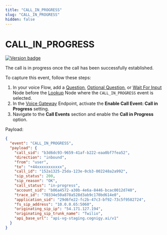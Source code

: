 ```yaml
---
title: "CALL_IN_PROGRESS"
slug: "CALL_IN_PROGRESS"
hidden: false
---
```


# CALL_IN_PROGRESS

<a href="Added"><img src="https://img.shields.io/badge/Added_in-v4.90-blue" alt="Version badge" /></a>

The call is in progress once the call has been successfully established.

To capture this event, follow these steps:

1. In your voice Flow, add a [Question](../../../ai/build/node-reference/basic/question.md),
   [Optional Question](../../../ai/build/node-reference/basic/optional-question.md),
   or [Wait For Input](../../../ai/build/node-reference/logic/wait-for-input.md) Node before the [Lookup](../../../ai/build/node-reference/logic/lookup.md) Node
   where the `CALL_IN_PROGRESS` event is selected.
2. In the [Voice Gateway](../../../ai/deploy/endpoint-reference/voice-gateway.md) Endpoint, activate the **Enable Call Event: Call in Progress** setting.
3. Navigate to the **Call Events** section and enable the **Call in Progress** option.

Payload:

```json
{
  "event": "CALL_IN_PROGRESS",
  "payload": {
    "call_sid": "b3d6dc93-9659-41af-b222-eaa0bf7fea52",
    "direction": "inbound",
    "from": "user",
    "to": "+44xxxxxxxxxxx",
    "call_id": "152a1325-25da-123e-0cb3-002248a2a992",
    "sip_status": 200,
    "sip_reason": "OK",
    "call_status": "in-progress",
    "account_sid": "b06a4572-a30b-4e6a-8446-bcac0012d740",
    "trace_id": "70334e50a878a528d3ab9c170bd614e0",
    "application_sid": "29d6fe22-fc2b-47c3-bf92-73c5f9582724",
    "fs_sip_address": "10.0.0.65:5060",
    "originating_sip_ip": "54.171.127.194",
    "originating_sip_trunk_name": "Twilio",
    "api_base_url": "api-vg-staging.cognigy.ai/v1"
  }
}
```